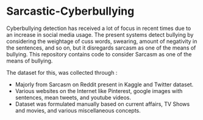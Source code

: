 # Sarcastic-Cyberbullying

Cyberbullying detection has received a lot of focus in recent times due to an increase in social media usage. The present systems detect bullying by considering the weightage of cuss words, swearing, amount of negativity in the sentences, and so on, but it disregards sarcasm as one of the means of bullying. This repository contains code to consider Sarcasm as one of the means of bullying.

The dataset for this, was collected through :
-  Majorly from Sarcasm on Reddit present in Kaggle and Twitter dataset.
- Various websites on the Internet like Pinterest, google images with sentences, mean tweets, and youtube videos.
- Dataset was formulated manually based on current affairs, TV Shows and movies, and various miscellaneous concepts.
